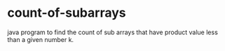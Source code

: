 # count-of-subarrays
java program to find the count of sub arrays that have product value less than a given number k.
